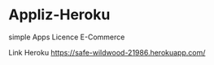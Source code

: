 # Appliz-Heroku
simple Apps Licence E-Commerce


Link Heroku
https://safe-wildwood-21986.herokuapp.com/
